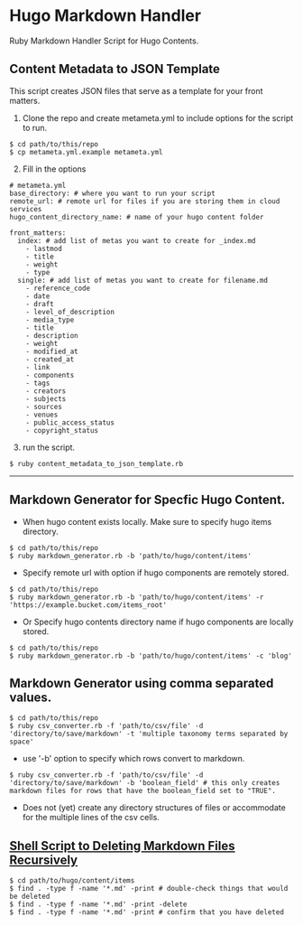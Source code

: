# Hugo Markdown Handler
Ruby Markdown Handler Script for Hugo Contents.

## Content Metadata to JSON Template
This script creates JSON files that serve as a template for your front matters.

1. Clone the repo and create metameta.yml to include options for the script to run.
```
$ cd path/to/this/repo
$ cp metameta.yml.example metameta.yml
```

2. Fill in the options
```
# metameta.yml
base_directory: # where you want to run your script
remote_url: # remote url for files if you are storing them in cloud services
hugo_content_directory_name: # name of your hugo content folder

front_matters:
  index: # add list of metas you want to create for _index.md
    - lastmod
    - title
    - weight
    - type
  single: # add list of metas you want to create for filename.md
    - reference_code
    - date
    - draft
    - level_of_description
    - media_type
    - title
    - description
    - weight
    - modified_at
    - created_at
    - link
    - components
    - tags
    - creators
    - subjects
    - sources
    - venues
    - public_access_status
    - copyright_status
```

3. run the script.
```
$ ruby content_metadata_to_json_template.rb
```

_____________

## Markdown Generator for Specfic Hugo Content.
* When hugo content exists locally. Make sure to specify hugo items directory.
```
$ cd path/to/this/repo
$ ruby markdown_generator.rb -b 'path/to/hugo/content/items'
```
* Specify remote url with option if hugo components are remotely stored.
```
$ cd path/to/this/repo
$ ruby markdown_generator.rb -b 'path/to/hugo/content/items' -r 'https://example.bucket.com/items_root'
```
* Or Specify hugo contents directory name if hugo components are locally stored.
```
$ cd path/to/this/repo
$ ruby markdown_generator.rb -b 'path/to/hugo/content/items' -c 'blog'
```

## Markdown Generator using comma separated values.
```
$ cd path/to/this/repo
$ ruby csv_converter.rb -f 'path/to/csv/file' -d 'directory/to/save/markdown' -t 'multiple taxonomy terms separated by space'
```
* use '-b' option to specify which rows convert to markdown.
```
$ ruby csv_converter.rb -f 'path/to/csv/file' -d 'directory/to/save/markdown' -b 'boolean_field' # this only creates markdown files for rows that have the boolean_field set to "TRUE".

```
* Does not (yet) create any directory structures of files or accommodate for the multiple lines of the csv cells.

## [Shell Script to Deleting Markdown Files Recursively](https://www.baeldung.com/linux/recursively-delete-files-with-extension)
```
$ cd path/to/hugo/content/items
$ find . -type f -name '*.md' -print # double-check things that would be deleted
$ find . -type f -name '*.md' -print -delete 
$ find . -type f -name '*.md' -print # confirm that you have deleted
```
